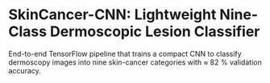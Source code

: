 # SkinCancer-CNN: Lightweight Nine-Class Dermoscopic Lesion Classifier
End-to-end TensorFlow pipeline that trains a compact CNN to classify dermoscopy images into nine skin-cancer categories with ≈ 82 % validation accuracy.
